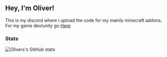 ## Hey, I'm Oliver!
This is my discord where i upload the code for my mainly minecraft addons.
For my game dev/unity go [Here](https://github.com/OliverDevYT)
  
### Stats
![Olivers's GitHub stats](https://github-readme-stats.vercel.app/api?username=OlympianGames&show_icons=true&theme=dark)
